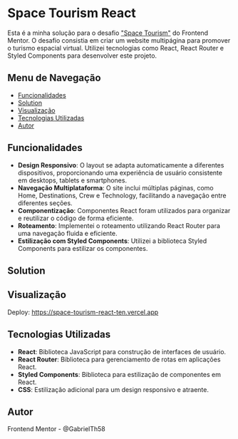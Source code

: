 # Space Tourism React

Esta é a minha solução para o desafio ["Space Tourism"](https://www.frontendmentor.io/challenges/space-tourism-multipage-website-gRWj1URZ3) do Frontend Mentor. O desafio consistia em criar um website multipágina para promover o turismo espacial virtual. Utilizei tecnologias como React, React Router e Styled Components para desenvolver este projeto.

## Menu de Navegação

- [Funcionalidades](#funcionalidades)
- [Solution](#solution)
- [Visualização](#visualização)
- [Tecnologias Utilizadas](#tecnologias-utilizadas)
- [Autor](#autor)

## Funcionalidades
- **Design Responsivo**: O layout se adapta automaticamente a diferentes dispositivos, proporcionando uma experiência de usuário consistente em desktops, tablets e smartphones.
- **Navegação Multiplataforma**: O site inclui múltiplas páginas, como Home, Destinations, Crew e Technology, facilitando a navegação entre diferentes seções.
- **Componentização**: Componentes React foram utilizados para organizar e reutilizar o código de forma eficiente.
- **Roteamento**: Implementei o roteamento utilizando React Router para uma navegação fluida e eficiente.
- **Estilização com Styled Components**: Utilizei a biblioteca Styled Components para estilizar os componentes.

## Solution

## Visualização
Deploy: https://space-tourism-react-ten.vercel.app

## Tecnologias Utilizadas
- **React**: Biblioteca JavaScript para construção de interfaces de usuário.
- **React Router**: Biblioteca para gerenciamento de rotas em aplicações React.
- **Styled Components**: Biblioteca para estilização de componentes em React.
- **CSS**: Estilização adicional para um design responsivo e atraente.

## Autor
Frontend Mentor - @GabrielTh58

